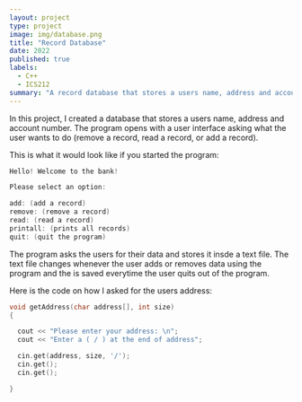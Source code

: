 ```yaml
---
layout: project
type: project
image: img/database.png
title: "Record Database"
date: 2022
published: true
labels:
  - C++
  - ICS212
summary: "A record database that stores a users name, address and account number."
---
```


In this project, I created a database that stores a users name, address and account number. The program opens with a user interface asking what the user wants to do (remove a record, read a record, or add a record). 

This is what it would look like if you started the program:

```cpp
Hello! Welcome to the bank!

Please select an option:

add: (add a record)
remove: (remove a record)
read: (read a record)
printall: (prints all records)
quit: (quit the program)


```


The program asks the users for their data and stores it insde a text file. The text file changes whenever the user adds or removes data using the program and the is saved everytime the user quits out of the program. 

Here is the code on how I asked for the users address:

```cpp
void getAddress(char address[], int size)
{

  cout << "Please enter your address: \n";
  cout << "Enter a ( / ) at the end of address";

  cin.get(address, size, '/');
  cin.get();
  cin.get();

}
```
